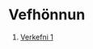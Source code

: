# Vefhönnun
1. [Verkefni 1](https://jakinn6.github.io/Vefhonnun.github.io/Vefhönnun/verkefni_1.html)
